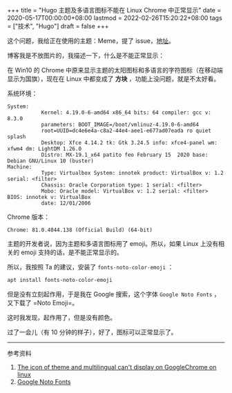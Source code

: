 +++
title = "Hugo 主题及多语言图标不能在 Linux Chrome 中正常显示"
date = 2020-05-17T00:00:00+08:00
lastmod = 2022-02-26T15:20:22+08:00
tags = ["技术", "Hugo"]
draft = false
+++

这个问题，我给正在使用的主题：Meme，提了 issue，[地址](https://github.com/reuixiy/hugo-theme-meme/issues/139)。

博客我是不放图片的，我描述一下，什么是不能正常显示：

在 Win10 的 Chrome 中原来显示主题的太阳图标和多语言的字符图标（在移动端显示为国旗），现在在 Linux 中都变成了 **方块** ，功能上没问题，就是不太好看。

系统环境：

```text
System:
           Kernel: 4.19.0-6-amd64 x86_64 bits: 64 compiler: gcc v: 8.3.0
           parameters: BOOT_IMAGE=/boot/vmlinuz-4.19.0-6-amd64
           root=UUID=dc4e6e4a-c8a2-44e4-aee1-e677ad07eada ro quiet splash
           Desktop: Xfce 4.14.2 tk: Gtk 3.24.5 info: xfce4-panel wm: xfwm4 dm: LightDM 1.26.0
           Distro: MX-19.1_x64 patito feo February 15  2020 base: Debian GNU/Linux 10 (buster)
Machine:
           Type: Virtualbox System: innotek product: VirtualBox v: 1.2 serial: <filter>
           Chassis: Oracle Corporation type: 1 serial: <filter>
           Mobo: Oracle model: VirtualBox v: 1.2 serial: <filter> BIOS: innotek v: VirtualBox
           date: 12/01/2006
```

Chrome 版本：

```text
Chrome: 81.0.4044.138 (Official Build) (64-bit)
```

主题的开发者说，因为主题和多语言图标用了 emoji。所以，如果 Linux 上没有相关的 emoji 支持的话，是不能正常显示的。

所以，我按照 Ta 的建议，安装了 `fonts-noto-color-emoji` ：

```sh
apt install fonts-noto-color-emoji
```

但是没有立刻起作用，于是我在 Google 搜索，这个字体 `Google Noto Fonts` ，又下载了 =Noto Emoji=。

这时我发现，起作用了，但是没有颜色。

过了一会儿（有 10 分钟的样子），好了，图标可以正常显示了。

---
参考资料

1.  [The icon of theme and multilingual can't display on GoogleChrome on linux](https://github.com/reuixiy/hugo-theme-meme/issues/139)
2.  [Google Noto Fonts](https://www.google.com/get/noto/)